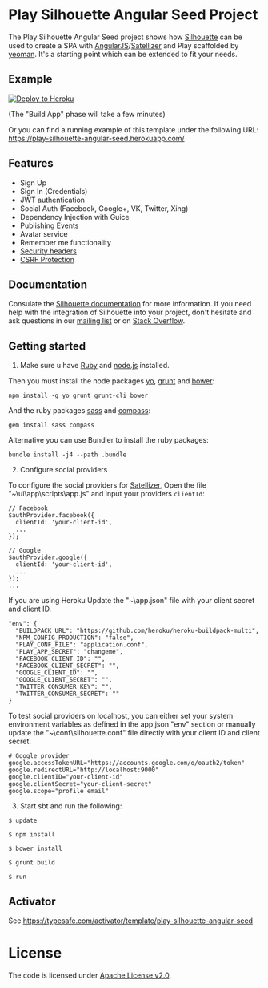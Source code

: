 Play Silhouette Angular Seed Project
=====================================

The Play Silhouette Angular Seed project shows how [Silhouette](https://github.com/mohiva/play-silhouette) can be used
to create a SPA with [AngularJS](https://angularjs.org/)/[Satellizer](https://github.com/sahat/satellizer) and Play
scaffolded by [yeoman](https://github.com/tuplejump/play-yeoman). It's a starting point which can be extended to fit
your needs.

## Example

[![Deploy to Heroku](https://www.herokucdn.com/deploy/button.png)](https://heroku.com/deploy)

(The "Build App" phase will take a few minutes)

Or you can find a running example of this template under the following URL: https://play-silhouette-angular-seed.herokuapp.com/

## Features

* Sign Up
* Sign In (Credentials)
* JWT authentication
* Social Auth (Facebook, Google+, VK, Twitter, Xing)
* Dependency Injection with Guice
* Publishing Events
* Avatar service
* Remember me functionality
* [Security headers](https://www.playframework.com/documentation/2.4.x/SecurityHeaders)
* [CSRF Protection](https://www.playframework.com/documentation/2.4.x/ScalaCsrf)

## Documentation

Consulate the [Silhouette documentation](http://silhouette.mohiva.com/docs) for more information. If you need help with the integration of Silhouette into your project, don't hesitate and ask questions in our [mailing list](https://groups.google.com/forum/#!forum/play-silhouette) or on [Stack Overflow](http://stackoverflow.com/questions/tagged/playframework).

## Getting started

1. Make sure u have [Ruby](https://www.ruby-lang.org/de/) and [node.js](http://nodejs.org/) installed.

  Then you must install the node packages [yo](http://yeoman.io), [grunt](http://gruntjs.com/) and [bower](http://bower.io/):

  ```
  npm install -g yo grunt grunt-cli bower
  ```

  And the ruby packages [sass](http://sass-lang.com/) and [compass](http://compass-style.org/):

  ```
  gem install sass compass
  ```

  Alternative you can use Bundler to install the ruby packages:

  ```
  bundle install -j4 --path .bundle
  ```
2. Configure social providers 
  
  To configure the social providers for [Satellizer](https://github.com/sahat/satellizer), Open the file "~\ui\app\scripts\app.js" and input your providers `clientId`: 
  ```
  // Facebook
  $authProvider.facebook({
    clientId: 'your-client-id',
    ...
  });
  
  // Google
  $authProvider.google({
    clientId: 'your-client-id',
    ...
  });
  ...
  ```
  If you are using Heroku Update the "~\app.json" file with your client secret and client ID.
  ```
  "env": {
    "BUILDPACK_URL": "https://github.com/heroku/heroku-buildpack-multi",
    "NPM_CONFIG_PRODUCTION": "false",
    "PLAY_CONF_FILE": "application.conf",
    "PLAY_APP_SECRET": "changeme",
    "FACEBOOK_CLIENT_ID": "",
    "FACEBOOK_CLIENT_SECRET": "",
    "GOOGLE_CLIENT_ID": "",
    "GOOGLE_CLIENT_SECRET": "",
    "TWITTER_CONSUMER_KEY": "",
    "TWITTER_CONSUMER_SECRET": ""
  }
  ```
  
  To test social providers on localhost, you can either set your system environment variables as defined in the app.json "env" section or manually update the "~\conf\silhouette.conf" file directly with your client ID and client secret.
  ```
  # Google provider
  google.accessTokenURL="https://accounts.google.com/o/oauth2/token"
  google.redirectURL="http://localhost:9000"
  google.clientID="your-client-id"
  google.clientSecret="your-client-secret"
  google.scope="profile email"
  ```

3. Start sbt and run the following:

  ```
  $ update

  $ npm install

  $ bower install

  $ grunt build

  $ run
  ```

## Activator

See https://typesafe.com/activator/template/play-silhouette-angular-seed

# License

The code is licensed under [Apache License v2.0](http://www.apache.org/licenses/LICENSE-2.0).
